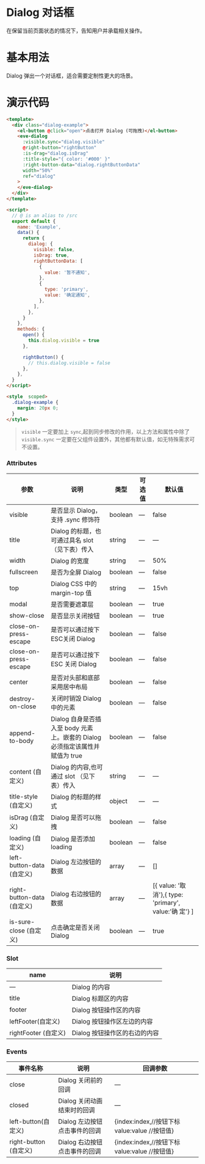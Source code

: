 # Dialog 对话框

在保留当前页面状态的情况下，告知用户并承载相关操作。

# 基本用法

Dialog 弹出一个对话框，适合需要定制性更大的场景。

<template>
  <div>
    <Example />
  </div>
</template>

<script>

import Example from './Example'
export default {
  components: {
    Example,
  }
}
</script>


# 演示代码

```html
<template>
  <div class="dialog-example">
    <el-button @click="open">点击打开 Dialog (可拖拽)</el-button>
    <eve-dialog
      :visible.sync="dialog.visible"
      @right-button="rightButton"
      :is-drag="dialog.isDrag"
      :title-style="{ color: '#000' }"
      :right-button-data="dialog.rightButtonData"
      width="50%"
      ref="dialog"
    >
    </eve-dialog>
  </div>
</template>

<script>
  // @ is an alias to /src
  export default {
    name: 'Example',
    data() {
      return {
        dialog: {
          visible: false,
          isDrag: true,
          rightButtonData: [
            {
              value: '暂不通知',
            },
            {
              type: 'primary',
              value: '确定通知',
            },
          ],
        },
      }
    },
    methods: {
      open() {
        this.dialog.visible = true
      },

      rightButton() {
        // this.dialog.visible = false
      },
    },
  }
</script>

<style  scoped>
  .dialog-example {
    margin: 20px 0;
  }
</style>
```

> `visible` 一定要加上 `sync`,起到同步修改的作用，以上方法和属性中除了`visible.sync` 一定要在父组件设置外，其他都有默认值，如无特殊需求可不设置。

### Attributes

| 参数   | 说明 | 类型  | 可选值 | 默认值    |
| --------------- | ---------------- | ------- | ------ | - |
| visible  | 是否显示 Dialog，支持 .sync 修饰符 | boolean | —  | false |
| title    | Dialog 的标题，也可通过具名 slot （见下表）传入 | string  | —    | —  |
| width    | Dialog 的宽度     | string  | —      | 50%      |
| fullscreen  | 是否为全屏 Dialog   | boolean | —      | false    |
| top         | Dialog CSS 中的 margin-top 值  | string  | —      | 15vh   |
| modal       | 是否需要遮罩层    | boolean | —      | true   |
| show-close    | 是否显示关闭按钮      | boolean | —      | true    |
| close-on-press-escape  | 是否可以通过按下ESC关闭 Dialog | boolean | —  |false |
| close-on-press-escape  | 是否可以通过按下 ESC 关闭 Dialog   | boolean | —  | false  |
| center  | 是否对头部和底部采用居中布局  | boolean | —      | false  |
| destroy-on-close | 关闭时销毁 Dialog 中的元素 | boolean | —      | false   |
| append-to-body | Dialog 自身是否插入至 body 元素上。嵌套的 Dialog 必须指定该属性并赋值为 true |boolean| —|false |
| content (自定义)  | Dialog 的内容,也可通过 slot （见下表）传入   | string  | —    | —      |
| title-style (自定义)   | Dialog 的标题的样式  | object  | — | —    |
| isDrag (自定义)  | Dialog 是否可以拖拽   | boolean | — | false  |
| loading (自定义)  | Dialog 是否添加 loading  | boolean | — | false |                                           
| left-button-data (自定义)  | Dialog 左边按钮的数据 | array  | —| [] |
| right-button-data (自定义) | Dialog 右边按钮的数据 | array  | — | [{ value: '取 消'},{ type: 'primary', value:'确 定'} ] |
| is-sure-close (自定义) | 点击确定是否关闭 Dialog| boolean | — | true|

### Slot
| name                 | 说明                          |
| -------------------- | ----------------------------|
| —                    | Dialog 的内容               |
| title                | Dialog 标题区的内容          |
| footer               | Dialog 按钮操作区的内容      |
| leftFooter(自定义)    | Dialog 按钮操作区左边的内容   |
| rightFooter (自定义)  | Dialog 按钮操作区的右边的内容  |

### Events
| 事件名称               | 说明                          | 回调参数 |
| --------------------- | ----------------------------- | -------- |
| close                 | Dialog 关闭前的回调         | —        |
| closed                | Dialog 关闭动画结束时的回调  | —        |
| left-button(自定义)   | Dialog 左边按钮点击事件的回调 |  {index:index,//按钮下标 value:value //按钮值}        |
| right-button (自定义) | Dialog 右边按钮点击事件的回调 |  {index:index,//按钮下标 value:value //按钮值}  |
